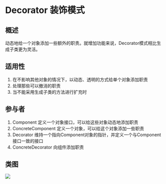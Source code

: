
# Decorator 装饰模式

## 概述
动态地给一个对象添加一些额外的职责。就增加功能来说，Decorator模式相比生成子类更为灵活。

## 适用性
1. 在不影响其他对象的情况下，以动态、透明的方式给单个对象添加职责
2. 处理那些可以撤消的职责
3. 当不能采用生成子类的方法进行扩充时

## 参与者
1. Component 定义一个对象接口，可以给这些对象动态地添加职责
2. ConcreteComponent 定义一个对象，可以给这个对象添加一些职责
3. Decorator 维持一个指向Component对象的指针，并定义一个与Component接口一致的接口
4. ConcreteDecorator 向组件添加职责

## 类图
![](https://i.imgur.com/hMd3cQ0.png)  



